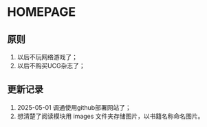 # HOMEPAGE

## 原则

1. 以后不玩网络游戏了；
2. 以后不购买UCG杂志了；



## 更新记录

1. 2025-05-01 调通使用github部署网站了；
2. 想清楚了阅读模块用 images 文件夹存储图片，以书籍名称命名图片。
